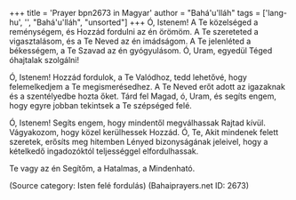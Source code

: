 +++
title = 'Prayer bpn2673 in Magyar'
author = "Bahá'u'lláh"
tags = ['lang-hu', '', "Bahá'u'lláh", "unsorted"]
+++
Ó, Istenem! A Te közelséged a reménységem, és Hozzád fordulni az én örömöm. A Te szereteted a vigasztalásom, és a Te Neved az én imádságom. A Te jelenléted a békességem, a Te Szavad az én gyógyulásom. Ó, Uram, egyedül Téged óhajtalak szolgálni!

Ó, Istenem! Hozzád fordulok, a Te Valódhoz, tedd lehetővé, hogy felemelkedjem a Te megismerésedhez. A Te Neved erőt adott az igazaknak és a szentélyedbe hozta őket. Tárd fel Magad, ó, Uram, és segíts engem, hogy egyre jobban tekintsek a Te szépséged felé.

Ó, Istenem! Segíts engem, hogy mindentől megválhassak Rajtad kívül. Vágyakozom, hogy közel kerülhessek Hozzád. Ó, Te, Akit mindenek felett szeretek, erősíts meg hitemben Lényed bizonyságának jeleivel, hogy a kételkedő ingadozóktól teljességgel elfordulhassak.

Te vagy az én Segítőm, a Hatalmas, a Mindenható.

(Source category: Isten felé fordulás)
(Bahaiprayers.net ID: 2673)
